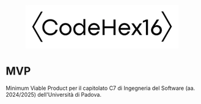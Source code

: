 <p align=center>
<img src="https://github.com/CodeHex16/documentazione/blob/main/template/images/logo_extended_b.webp" width=400 alt="CodeHex16 Logo">
</p>

# MVP 
Minimum Viable Product per il capitolato C7 di Ingegneria del Software (aa. 2024/2025) dell'Università di Padova.

